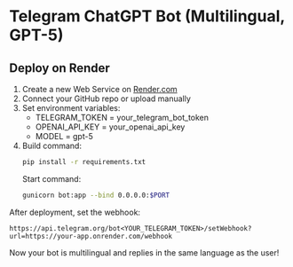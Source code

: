 # Telegram ChatGPT Bot (Multilingual, GPT-5)

## Deploy on Render

1. Create a new Web Service on [Render.com](https://render.com)
2. Connect your GitHub repo or upload manually
3. Set environment variables:
   - TELEGRAM_TOKEN = your_telegram_bot_token
   - OPENAI_API_KEY = your_openai_api_key
   - MODEL = gpt-5
4. Build command:
   ```bash
   pip install -r requirements.txt
   ```
   Start command:
   ```bash
   gunicorn bot:app --bind 0.0.0.0:$PORT
   ```

After deployment, set the webhook:
```
https://api.telegram.org/bot<YOUR_TELEGRAM_TOKEN>/setWebhook?url=https://your-app.onrender.com/webhook
```

Now your bot is multilingual and replies in the same language as the user!
